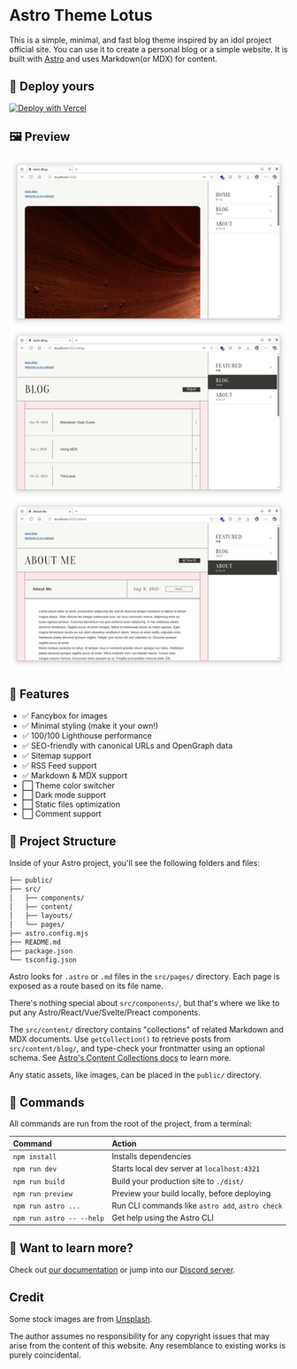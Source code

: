# Astro Theme Lotus

This is a simple, minimal, and fast blog theme inspired by an idol project official site. You can use it to create a personal blog or a simple website. It is built with [Astro](https://astro.build) and uses Markdown(or MDX) for content.

## 🚀 Deploy yours

[![Deploy with Vercel](https://vercel.com/button)](https://vercel.com/new/clone?repository-url=https://github.com/mitian233/astro-theme-lotus)

## 🖼️ Preview

![1](preview/1.png)
![2](preview/2.png)
![3](preview/3.png)

## 🌟 Features

- ✅ Fancybox for images
- ✅ Minimal styling (make it your own!)
- ✅ 100/100 Lighthouse performance
- ✅ SEO-friendly with canonical URLs and OpenGraph data
- ✅ Sitemap support
- ✅ RSS Feed support
- ✅ Markdown & MDX support
- ⬜ Theme color switcher
- ⬜ Dark mode support
- ⬜ Static files optimization
- ⬜ Comment support

## 🚀 Project Structure

Inside of your Astro project, you'll see the following folders and files:

```text
├── public/
├── src/
│   ├── components/
│   ├── content/
│   ├── layouts/
│   └── pages/
├── astro.config.mjs
├── README.md
├── package.json
└── tsconfig.json
```

Astro looks for `.astro` or `.md` files in the `src/pages/` directory. Each page is exposed as a route based on its file name.

There's nothing special about `src/components/`, but that's where we like to put any Astro/React/Vue/Svelte/Preact components.

The `src/content/` directory contains "collections" of related Markdown and MDX documents. Use `getCollection()` to retrieve posts from `src/content/blog/`, and type-check your frontmatter using an optional schema. See [Astro's Content Collections docs](https://docs.astro.build/en/guides/content-collections/) to learn more.

Any static assets, like images, can be placed in the `public/` directory.

## 🧞 Commands

All commands are run from the root of the project, from a terminal:

| Command                   | Action                                           |
| :------------------------ | :----------------------------------------------- |
| `npm install`             | Installs dependencies                            |
| `npm run dev`             | Starts local dev server at `localhost:4321`      |
| `npm run build`           | Build your production site to `./dist/`          |
| `npm run preview`         | Preview your build locally, before deploying     |
| `npm run astro ...`       | Run CLI commands like `astro add`, `astro check` |
| `npm run astro -- --help` | Get help using the Astro CLI                     |

## 👀 Want to learn more?

Check out [our documentation](https://docs.astro.build) or jump into our [Discord server](https://astro.build/chat).

## Credit

Some stock images are from [Unsplash](https://unsplash.com/). 

The author assumes no responsibility for any copyright issues that may arise from the content of this website. Any resemblance to existing works is purely coincidental. 
